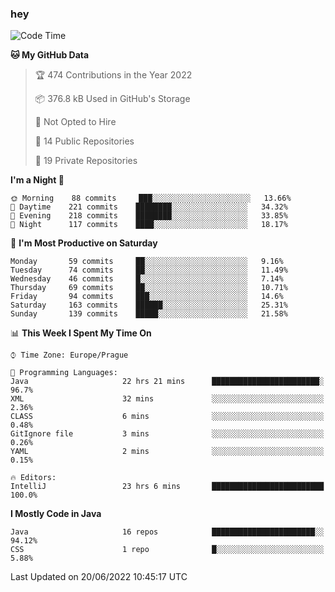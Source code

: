 ### hey

<!--START_SECTION:waka-->
![Code Time](http://img.shields.io/badge/Code%20Time-718%20hrs%2056%20mins-blue)

**🐱 My GitHub Data** 

> 🏆 474 Contributions in the Year 2022
 > 
> 📦 376.8 kB Used in GitHub's Storage 
 > 
> 🚫 Not Opted to Hire
 > 
> 📜 14 Public Repositories 
 > 
> 🔑 19 Private Repositories  
 > 
**I'm a Night 🦉** 

```text
🌞 Morning    88 commits     ███░░░░░░░░░░░░░░░░░░░░░░   13.66% 
🌆 Daytime    221 commits    ████████░░░░░░░░░░░░░░░░░   34.32% 
🌃 Evening    218 commits    ████████░░░░░░░░░░░░░░░░░   33.85% 
🌙 Night      117 commits    ████░░░░░░░░░░░░░░░░░░░░░   18.17%

```
📅 **I'm Most Productive on Saturday** 

```text
Monday       59 commits     ██░░░░░░░░░░░░░░░░░░░░░░░   9.16% 
Tuesday      74 commits     ██░░░░░░░░░░░░░░░░░░░░░░░   11.49% 
Wednesday    46 commits     █░░░░░░░░░░░░░░░░░░░░░░░░   7.14% 
Thursday     69 commits     ██░░░░░░░░░░░░░░░░░░░░░░░   10.71% 
Friday       94 commits     ███░░░░░░░░░░░░░░░░░░░░░░   14.6% 
Saturday     163 commits    ██████░░░░░░░░░░░░░░░░░░░   25.31% 
Sunday       139 commits    █████░░░░░░░░░░░░░░░░░░░░   21.58%

```


📊 **This Week I Spent My Time On** 

```text
⌚︎ Time Zone: Europe/Prague

💬 Programming Languages: 
Java                     22 hrs 21 mins      ████████████████████████░   96.7% 
XML                      32 mins             ░░░░░░░░░░░░░░░░░░░░░░░░░   2.36% 
CLASS                    6 mins              ░░░░░░░░░░░░░░░░░░░░░░░░░   0.48% 
GitIgnore file           3 mins              ░░░░░░░░░░░░░░░░░░░░░░░░░   0.26% 
YAML                     2 mins              ░░░░░░░░░░░░░░░░░░░░░░░░░   0.15%

🔥 Editors: 
IntelliJ                 23 hrs 6 mins       █████████████████████████   100.0%

```

**I Mostly Code in Java** 

```text
Java                     16 repos            ███████████████████████░░   94.12% 
CSS                      1 repo              █░░░░░░░░░░░░░░░░░░░░░░░░   5.88%

```



 Last Updated on 20/06/2022 10:45:17 UTC
<!--END_SECTION:waka-->
